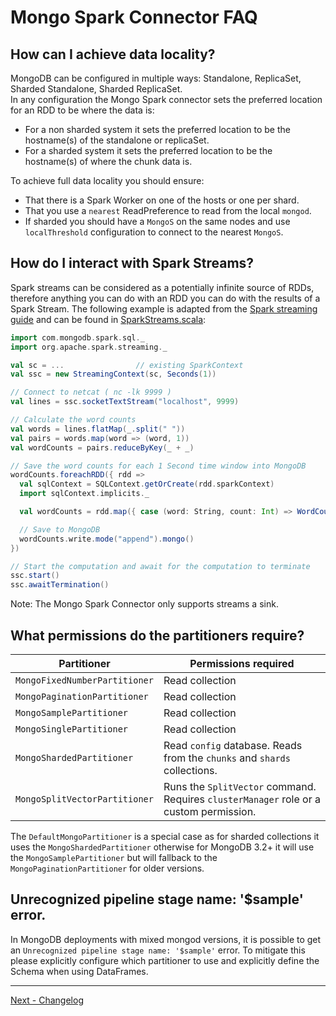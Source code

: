 # Mongo Spark Connector FAQ

## How can I achieve data locality?

MongoDB can be configured in multiple ways: Standalone, ReplicaSet, Sharded Standalone, Sharded ReplicaSet.  
In any configuration the Mongo Spark connector sets the preferred location for an RDD to be where the data is:

* For a non sharded system it sets the preferred location to be the hostname(s) of the standalone or replicaSet.
* For a sharded system it sets the preferred location to be the hostname(s) of where the chunk data is.

To achieve full data locality you should ensure:

  * That there is a Spark Worker on one of the hosts or one per shard.
  * That you use a `nearest` ReadPreference to read from the local `mongod`.
  * If sharded you should have a `MongoS` on the same nodes and use `localThreshold` configuration to connect to the nearest `MongoS`.


## How do I interact with Spark Streams?

Spark streams can be considered as a potentially infinite source of RDDs, therefore anything you can do with an RDD you can do with the
results of a Spark Stream. The following example is adapted from the 
[Spark streaming guide](http://spark.apache.org/docs/latest/streaming-programming-guide.html) and  can be found in 
[SparkStreams.scala](../examples/src/test/scala/tour/SparkStreams.scala):

```scala
import com.mongodb.spark.sql._
import org.apache.spark.streaming._

val sc = ...                // existing SparkContext
val ssc = new StreamingContext(sc, Seconds(1))

// Connect to netcat ( nc -lk 9999 )
val lines = ssc.socketTextStream("localhost", 9999)

// Calculate the word counts
val words = lines.flatMap(_.split(" "))
val pairs = words.map(word => (word, 1))
val wordCounts = pairs.reduceByKey(_ + _)

// Save the word counts for each 1 Second time window into MongoDB
wordCounts.foreachRDD({ rdd =>
  val sqlContext = SQLContext.getOrCreate(rdd.sparkContext)
  import sqlContext.implicits._

  val wordCounts = rdd.map({ case (word: String, count: Int) => WordCount(word, count) }).toDF()

  // Save to MongoDB
  wordCounts.write.mode("append").mongo()
})

// Start the computation and await for the computation to terminate
ssc.start()
ssc.awaitTermination()

```

Note: The Mongo Spark Connector only supports streams a sink.

## What permissions do the partitioners require?

Partitioner                         | Permissions required
------------------------------------|-----------------------------------------------------------------------------------------
`MongoFixedNumberPartitioner`       | Read collection
`MongoPaginationPartitioner`        | Read collection
`MongoSamplePartitioner`            | Read collection
`MongoSinglePartitioner`            | Read collection
`MongoShardedPartitioner`           | Read `config` database. Reads from the `chunks` and `shards` collections.
`MongoSplitVectorPartitioner`       | Runs the `SplitVector` command. Requires `clusterManager` role or a custom permission.

The `DefaultMongoPartitioner` is a special case as for sharded collections it uses the `MongoShardedPartitioner` otherwise for MongoDB 3.2+ 
it will use the `MongoSamplePartitioner` but will fallback to the `MongoPaginationPartitioner` for older versions.


## Unrecognized pipeline stage name: '$sample' error.

In MongoDB deployments with mixed mongod versions, it is possible to get an `Unrecognized pipeline stage name: '$sample'` error.
To mitigate this please explicitly configure which partitioner to use and explicitly define the Schema when using DataFrames.

-----

[Next - Changelog](7-Changelog.md)
